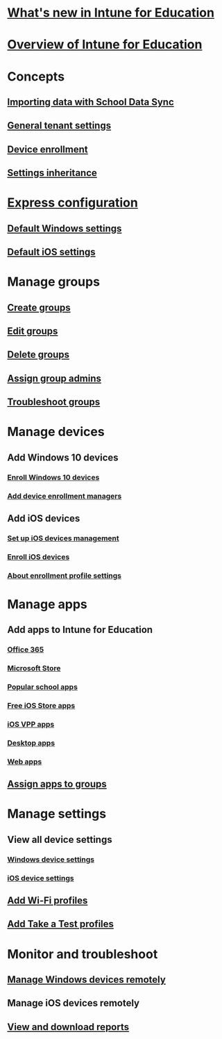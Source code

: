 # [What's new in Intune for Education](whats-new-in-edu.md)
# [Overview of Intune for Education](what-is-intune-for-education.md)
# Concepts
## [Importing data with School Data Sync](what-is-school-data-sync.md)
## [General tenant settings](edu-tenant-general-settings.md)
## [Device enrollment](how-should-I-enroll-devices.md)
## [Settings inheritance](settings-inheritance.md)
# [Express configuration](express-configuration-intune-edu.md)
## [Default Windows settings](edu-default-settings-windows.md)
## [Default iOS settings](edu-default-settings-ios.md)
# Manage groups
## [Create groups](what-are-groups.md)
## [Edit groups](edit-groups-intune-for-edu.md)
## [Delete groups](delete-group-intune-for-education.md)
## [Assign group admins](group-admin-delegate.md)
## [Troubleshoot groups](troubleshoot-groups-intune-for-edu.md)
# Manage devices
## Add Windows 10 devices
### [Enroll Windows 10 devices](how-do-I-add-devices.md)
### [Add device enrollment managers](add-enrollment-managers.md)
## Add iOS devices
### [Set up iOS devices management](setup-ios-device-management.md)
### [Enroll iOS devices](how-do-I-add-devices-ios.md)
### [About enrollment profile settings](enrollment-profile-default.md)
# Manage apps
## Add apps to Intune for Education
### [Office 365](install-office.md)
### [Microsoft Store](acquire-store-apps.md)
### [Popular school apps](add-popular-apps-edu.md)
### [Free iOS Store apps](add-apps-ios.md)
### [iOS VPP apps](add-vpp-apps-ios.md)
### [Desktop apps](add-desktop-apps-edu.md)
### [Web apps](add-web-apps-edu.md)
## [Assign apps to groups](install-apps.md)
# Manage settings
## View all device settings
### [Windows device settings](edu-settings-windows.md)
### [iOS device settings](edu-settings-ios.md) 
## [Add Wi-Fi profiles](add-wi-fi-profile.md)
## [Add Take a Test profiles](take-a-test-profiles.md)
 
# Monitor and troubleshoot
## [Manage Windows devices remotely](remote-actions.md)
## Manage iOS devices remotely
## [View and download reports](what-are-reports.md)
